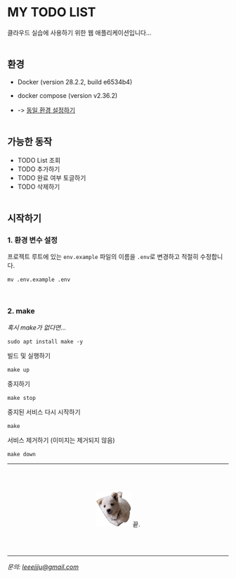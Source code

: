 # MY TODO LIST

클라우드 실습에 사용하기 위한 웹 애플리케이션입니다... <br><br>

## 환경

* Docker (version 28.2.2, build e6534b4)
* docker compose (version v2.36.2)

* -> [동일 환경 설정하기](https://leeejjju.tistory.com/8)
<br><br>


## 가능한 동작 
* TODO List 조회
* TODO 추가하기
* TODO 완료 여부 토글하기 
* TODO 삭제하기 
<br> <br>


## 시작하기

### 1. 환경 변수 설정

프로젝트 루트에 있는 `env.example` 파일의 이름을 `.env`로 변경하고 적절히 수정합니다.
```
mv .env.example .env
```


<br>

### 2. make


*혹시 make가 없다면...*
```
sudo apt install make -y
```

빌드 및 실행하기
```
make up
```
중지하기
```
make stop
```
중지된 서비스 다시 시작하기
```
make
```
서비스 제거하기 (이미지는 제거되지 않음)
```
make down
```

---
<br><br>

<p align="center">
<img src="todo-frontend/public/images/general.PNG" width="80" height="80"/>
끝.
</p>
<br><br>

---

*문의: leeejjju@gmail.com*